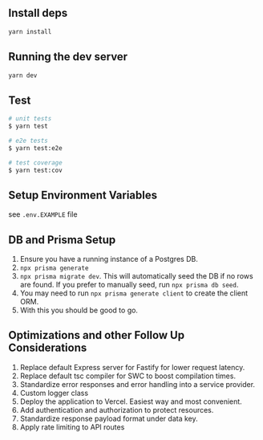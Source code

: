 ## Install deps

```bash
yarn install
```

## Running the dev server

```bash
yarn dev
```

## Test

```bash
# unit tests
$ yarn test

# e2e tests
$ yarn test:e2e

# test coverage
$ yarn test:cov
```

## Setup Environment Variables

see `.env.EXAMPLE` file

## DB and Prisma Setup

1. Ensure you have a running instance of a Postgres DB.
2. `npx prisma generate`
3. `npx prisma migrate dev`. This will automatically seed the DB if no rows are found. If you prefer to manually seed, run `npx prisma db seed`.
4. You may need to run `npx prisma generate client` to create the client ORM.
5. With this you should be good to go.

## Optimizations and other Follow Up Considerations

1. Replace default Express server for Fastify for lower request latency.
2. Replace default tsc compiler for SWC to boost compilation times.
3. Standardize error responses and error handling into a service provider.
4. Custom logger class
5. Deploy the application to Vercel. Easiest way and most convenient.
6. Add authentication and authorization to protect resources.
7. Standardize response payload format under data key.
8. Apply rate limiting to API routes
